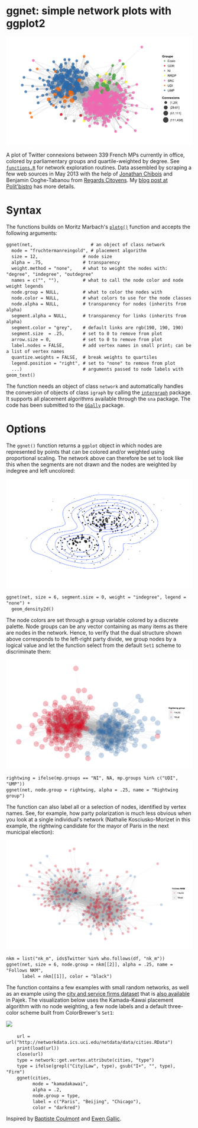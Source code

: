 # ggnet: simple network plots with ggplot2

![French MPs on Twitter](example1.png)

A plot of Twitter connexions between 339 French MPs currently in office, colored by parliamentary groups and quartile-weighted by degree. See [`functions.R`][fn] for network exploration routines. Data assembled by scraping a few web sources in May 2013 with the help of [Jonathan Chibois][jc] and Benjamin Ooghe-Tabanou from [Regards Citoyens][rc]. My [blog post at Polit'bistro][pb] has more details.

[bc]: http://coulmont.com/index.php?s=d%C3%A9put%C3%A9s
[jc]: http://laspic.hypotheses.org/
[rc]: http://www.regardscitoyens.org/
[eg]: http://freakonometrics.blog.free.fr/index.php?post/Twitter-deputes
[fn]: functions.R
[pb]: http://politbistro.hypotheses.org/1752

# Syntax

The functions builds on Moritz Marbach's [`plotg()`][mm] function and accepts the following arguments:

    ggnet(net,                      # an object of class network
      mode = "fruchtermanreingold", # placement algorithm
      size = 12,                 # node size
      alpha = .75,               # transparency
      weight.method = "none",    # what to weight the nodes with: "degree", "indegree", "outdegree"
      names = c("", ""),         # what to call the node color and node weight legends
      node.group = NULL,         # what to color the nodes with
      node.color = NULL,         # what colors to use for the node classes
      node.alpha = NULL,         # transparency for nodes (inherits from alpha)
      segment.alpha = NULL,      # transparency for links (inherits from alpha)
      segment.color = "grey",    # default links are rgb(190, 190, 190)
      segment.size  = .25,       # set to 0 to remove from plot
      arrow.size = 0,            # set to 0 to remove from plot
      label.nodes = FALSE,       # add vertex names in small print; can be a list of vertex names
      quantize.weights = FALSE,  # break weights to quartiles
      legend.position = "right", # set to "none" to remove from plot
      ...)                       # arguments passed to node labels with geom_text()

[mm]: http://sumtxt.wordpress.com/2011/07/02/visualizing-networks-with-ggplot2-in-r/

The function needs an object of class `network` and automatically handles the conversion of objects of class `igraph` by calling the [`intergraph`][ig] package. It supports all placement algorithms available through the `sna` package. The code has been submitted to the [`GGally`][gg] package.

[ig]: http://intergraph.r-forge.r-project.org/
[gg]: https://github.com/ggobi/ggally

# Options

The `ggnet()` function returns a `ggplot` object in which nodes are represented by points that can be colored and/or weighted using proportional scaling. The network above can therefore be set to look like this when the segments are not drawn and the nodes are weighted by indegree and left uncolored:

![](example2.png)

    ggnet(net, size = 6, segment.size = 0, weight = "indegree", legend = "none") + 
      geom_density2d()

The node colors are set through a group variable colored by a discrete palette. Node groups can be any vector containing as many items as there are nodes in the network. Hence, to verify that the dual structure shown above corresponds to the left-right party divide, we group nodes by a logical value and let the function select from the default `Set1` scheme to discriminate them:

![](example3.png)

    rightwing = ifelse(mp.groups == "NI", NA, mp.groups %in% c("UDI", "UMP"))
    ggnet(net, node.group = rightwing, alpha = .25, name = "Rightwing group")

The function can also label all or a selection of nodes, identified by vertex names. See, for example, how party polarization is much less obvious when you look at a single individual's network (Nathalie Kosciusko-Morizet in this example, the rightwing candidate for the mayor of Paris in the next municipal election):

![](example4.png)

    nkm = list("nk_m", ids$Twitter %in% who.follows(df, "nk_m"))
    ggnet(net, size = 6, node.group = nkm[[2]], alpha = .25, name = "Follows NKM",
          label = nkm[[1]], color = "black")

The function contains a few examples with small random networks, as well as an example using the [city and service firms dataset][cs] that is [also available][pj] in Pajek. The visualization below uses the Kamada-Kawai placement algorithm with no node weighting, a few node labels and a default three-color scheme built from ColorBrewer's `Set1`:

[cs]: http://networkdata.ics.uci.edu/netdata/html/cities.html
[pj]: http://vlado.fmf.uni-lj.si/pub/networks/data/

![](http://f.hypotheses.org/wp-content/blogs.dir/42/files/2013/06/cities.png)

		url = url("http://networkdata.ics.uci.edu/netdata/data/cities.RData")
		print(load(url))
		close(url)
		type = network::get.vertex.attribute(cities, "type")
		type = ifelse(grepl("City|Law", type), gsub("I+", "", type), "Firm")
		ggnet(cities,
		      mode = "kamadakawai",
		      alpha = .2,
		      node.group = type,
		      label = c("Paris", "Beijing", "Chicago"),
		      color = "darkred")

Inspired by [Baptiste Coulmont][bc] and [Ewen Gallic][eg].
